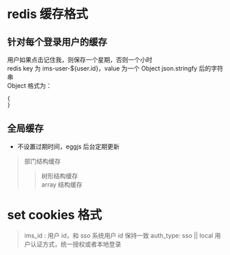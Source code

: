 # redis 缓存格式

## 针对每个登录用户的缓存

用户如果点击记住我，则保存一个星期，否则一个小时  
redis key 为 ims-user-${user.id}，value 为一个 Object json.stringfy 后的字符串  
Object 格式为：

```javascript
{
}
```

## 全局缓存

- 不设置过期时间，eggjs 后台定期更新

> 部门结构缓存
>
> > 树形结构缓存  
> > array 结构缓存

# set cookies 格式

> ims_id : 用户 id，和 sso 系统用户 id 保持一致
> auth_type: sso || local 用户认证方式，统一授权或者本地登录
